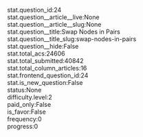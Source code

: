 stat.question_id:24  
stat.question__article__live:None  
stat.question__article__slug:None  
stat.question__title:Swap Nodes in Pairs  
stat.question__title_slug:swap-nodes-in-pairs  
stat.question__hide:False  
stat.total_acs:24606  
stat.total_submitted:40842  
stat.total_column_articles:16  
stat.frontend_question_id:24  
stat.is_new_question:False  
status:None  
difficulty.level:2  
paid_only:False  
is_favor:False  
frequency:0  
progress:0  
